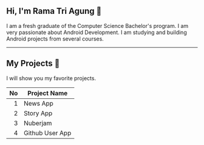 ## Hi, I'm Rama Tri Agung 👋
I am a fresh graduate of the Computer Science Bachelor's program. I am very passionate about Android Development. I am studying and building Android projects from several courses.

---

## My Projects 📱
I will show you my favorite projects.

| No   | Project Name    |
|-----:|-----------------|
|     1| News App        |
|     2| Story App       |
|     3| Nuberjam        |
|     4| Github User App |
